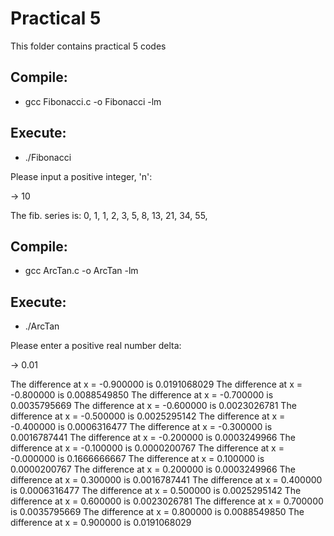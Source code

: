 # Practical 5

This folder contains practical 5 codes

## Compile:

* gcc Fibonacci.c -o Fibonacci -lm

## Execute:

* ./Fibonacci

Please input a positive integer, 'n':

-> 10

The fib. series is:
0, 1, 1, 2, 3, 5, 8, 13, 21, 34,
55,

## Compile:

* gcc ArcTan.c -o ArcTan -lm

## Execute:

* ./ArcTan

Please enter a positive real number delta:

-> 0.01

The difference at x = -0.900000 is 0.0191068029
The difference at x = -0.800000 is 0.0088549850
The difference at x = -0.700000 is 0.0035795669
The difference at x = -0.600000 is 0.0023026781
The difference at x = -0.500000 is 0.0025295142
The difference at x = -0.400000 is 0.0006316477
The difference at x = -0.300000 is 0.0016787441
The difference at x = -0.200000 is 0.0003249966
The difference at x = -0.100000 is 0.0000200767
The difference at x = -0.000000 is 0.1666666667
The difference at x = 0.100000 is 0.0000200767
The difference at x = 0.200000 is 0.0003249966
The difference at x = 0.300000 is 0.0016787441
The difference at x = 0.400000 is 0.0006316477
The difference at x = 0.500000 is 0.0025295142
The difference at x = 0.600000 is 0.0023026781
The difference at x = 0.700000 is 0.0035795669
The difference at x = 0.800000 is 0.0088549850
The difference at x = 0.900000 is 0.0191068029
